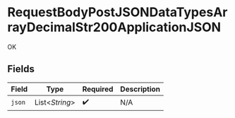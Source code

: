 # RequestBodyPostJSONDataTypesArrayDecimalStr200ApplicationJSON

OK


## Fields

| Field              | Type               | Required           | Description        |
| ------------------ | ------------------ | ------------------ | ------------------ |
| `json`             | List<*String*>     | :heavy_check_mark: | N/A                |
